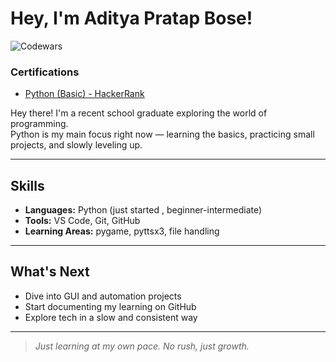 # Hey, I'm Aditya Pratap Bose!

![Codewars](https://www.codewars.com/users/Aditya8k1%20/badges/large)

### Certifications

- [Python (Basic) - HackerRank](https://github.com/Aditya-Pratap-Bose/Aditya-Pratap-Bose/blob/e293c930f74ba53b05919a4ba3871da1fba3cc2a/python_basic%20certificate.pdf_20250429_145022_0000.png)


Hey there! I'm a recent school graduate exploring the world of programming.  
Python is my main focus right now — learning the basics, practicing small projects, and slowly leveling up.

---

## Skills

- **Languages:** Python (just started , beginner-intermediate)
- **Tools:** VS Code, Git, GitHub  
- **Learning Areas:** pygame, pyttsx3, file handling

---

## What's Next

- Dive into GUI and automation projects  
- Start documenting my learning on GitHub  
- Explore tech in a slow and consistent way

---

> _Just learning at my own pace. No rush, just growth._
